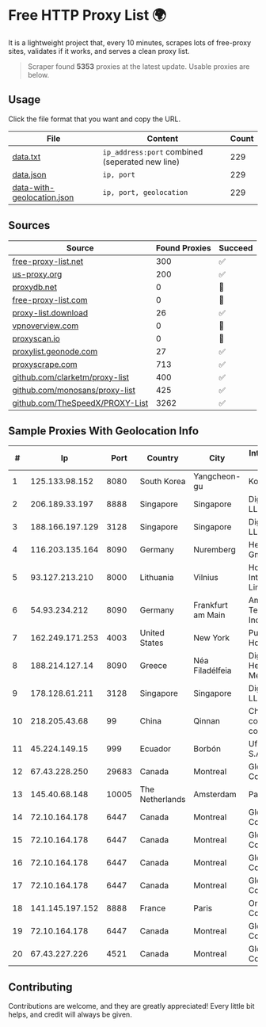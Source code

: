 
# Free HTTP Proxy List 🌍

It is a lightweight project that, every 10 minutes, scrapes lots of free-proxy sites, validates if it works, and serves a clean proxy list.


> Scraper found **5353** proxies at the latest update. Usable proxies are below.

## Usage

Click the file format that you want and copy the URL.


|File|Content|Count|
|----|-------|-----|
|[data.txt](https://raw.githubusercontent.com/themiralay/Proxy-List-World/master/data.txt)|`ip_address:port` combined (seperated new line)|229|
|[data.json](https://raw.githubusercontent.com/themiralay/Proxy-List-World/master/data.json)|`ip, port`|229|
|[data-with-geolocation.json](https://raw.githubusercontent.com/themiralay/Proxy-List-World/master/data-with-geolocation.json)|`ip, port, geolocation`|229|

## Sources

|Source|Found Proxies|Succeed|
|------|-------------|-------|
|[free-proxy-list.net](https://free-proxy-list.net)|300|✅|
|[us-proxy.org](https://www.us-proxy.org)|200|✅|
|[proxydb.net](http://proxydb.net)|0|🚫|
|[free-proxy-list.com](https://free-proxy-list.com/?page=&port=&type%5B%5D=http&type%5B%5D=https&up_time=0&search=Search)|0|🚫|
|[proxy-list.download](https://www.proxy-list.download/HTTP)|26|✅|
|[vpnoverview.com](https://vpnoverview.com/privacy/anonymous-browsing/free-proxy-servers)|0|🚫|
|[proxyscan.io](https://www.proxyscan.io)|0|🚫|
|[proxylist.geonode.com](https://proxylist.geonode.com/api/proxy-list?limit=300&page=1&sort_by=lastChecked&sort_type=desc&protocols=http,https)|27|✅|
|[proxyscrape.com](https://api.proxyscrape.com/v2/?request=displayproxies&protocol=http&timeout=10000&country=all&ssl=all&anonymity=all)|713|✅|
|[github.com/clarketm/proxy-list](https://raw.githubusercontent.com/clarketm/proxy-list/master/proxy-list-raw.txt)|400|✅|
|[github.com/monosans/proxy-list](https://raw.githubusercontent.com/monosans/proxy-list/main/proxies/http.txt)|425|✅|
|[github.com/TheSpeedX/PROXY-List](https://raw.githubusercontent.com/TheSpeedX/PROXY-List/master/http.txt)|3262|✅|


## Sample Proxies With Geolocation Info

|#|Ip|Port|Country|City|Internet Service Provider|
|-|--|----|-------|----|-------------------------|
|1|125.133.98.152|8080|South Korea|Yangcheon-gu|Korea Telecom|
|2|206.189.33.197|8888|Singapore|Singapore|DigitalOcean, LLC|
|3|188.166.197.129|3128|Singapore|Singapore|DigitalOcean, LLC|
|4|116.203.135.164|8090|Germany|Nuremberg|Hetzner Online GmbH|
|5|93.127.213.210|8000|Lithuania|Vilnius|Hostinger International Limited|
|6|54.93.234.212|8090|Germany|Frankfurt am Main|Amazon Technologies Inc.|
|7|162.249.171.253|4003|United States|New York|PureVoltage Hosting Inc.|
|8|188.214.127.14|8090|Greece|Néa Filadélfeia|Digital Realty Hellas Single Member S.A|
|9|178.128.61.211|3128|Singapore|Singapore|DigitalOcean, LLC|
|10|218.205.43.68|99|China|Qinnan|China Mobile communications corporation|
|11|45.224.149.15|999|Ecuador|Borbón|Ufinet Panama S.A.|
|12|67.43.228.250|29683|Canada|Montreal|GloboTech Communications|
|13|145.40.68.148|10005|The Netherlands|Amsterdam|Packet Host, Inc.|
|14|72.10.164.178|6447|Canada|Montreal|GloboTech Communications|
|15|72.10.164.178|6447|Canada|Montreal|GloboTech Communications|
|16|72.10.164.178|6447|Canada|Montreal|GloboTech Communications|
|17|72.10.164.178|6447|Canada|Montreal|GloboTech Communications|
|18|141.145.197.152|8888|France|Paris|Oracle Corporation|
|19|72.10.164.178|6447|Canada|Montreal|GloboTech Communications|
|20|67.43.227.226|4521|Canada|Montreal|GloboTech Communications|



## Contributing

Contributions are welcome, and they are greatly appreciated! Every
little bit helps, and credit will always be given.

